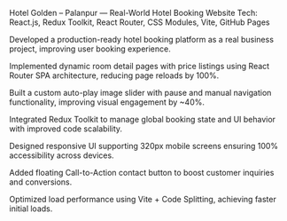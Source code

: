 Hotel Golden – Palanpur — Real-World Hotel Booking Website
Tech: React.js, Redux Toolkit, React Router, CSS Modules, Vite, GitHub Pages

Developed a production-ready hotel booking platform as a real business project, improving user booking experience.

Implemented dynamic room detail pages with price listings using React Router SPA architecture, reducing page reloads by 100%.

Built a custom auto-play image slider with pause and manual navigation functionality, improving visual engagement by ~40%.

Integrated Redux Toolkit to manage global booking state and UI behavior with improved code scalability.

Designed responsive UI supporting 320px mobile screens ensuring 100% accessibility across devices.

Added floating Call-to-Action contact button to boost customer inquiries and conversions.

Optimized load performance using Vite + Code Splitting, achieving faster initial loads.
